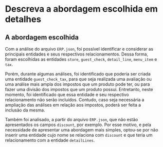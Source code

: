 # Descreva a abordagem escolhida em detalhes

## A abordagem escolhida

Com a análise do arquivo `ERP.json`, foi possível identificar e considerar as principais entidades e seus respectivos relacionamentos. Dessa forma, foram escolhidas as entidades `store`, `guest_check`, `detail_line`, `menu_item` e `tax`.

Porém, durante algumas análises, foi identificado que poderia ser criada uma entidade `guest_check_tax`, para que seja realizada uma avaliação ou uma análise mais ampla dos impostos que um produto pode ter, ou para fazer uma divisão dos impostos que um produto possui. Entretanto, neste momento, foi identificado que essa entidade e seu respectivo relacionamento não serão incluídos. Contudo, caso seja necessária a ampliação das análises em relação aos impostos, poderá ser feita a inclusão da mesma.

Também foi analisado, a partir do arquivo `ERP.json`, que não estão apresentados os campos `discount`, por exemplo. Por esse motivo, e pela necessidade de apresentar uma abordagem mais simples, optou-se por não inserir uma entidade cujo nome se relaciona com `discount` e que teria um relacionamento com a entidade `detailLines`.